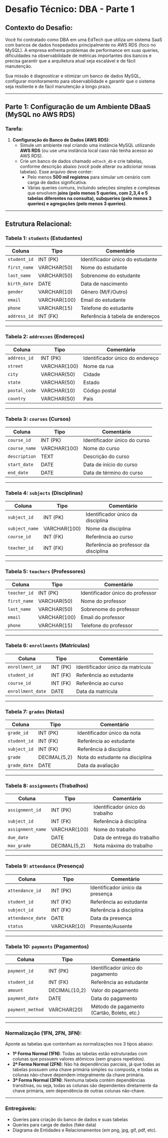 
# Desafio Técnico: DBA - Parte 1

## Contexto do Desafio:
Você foi contratado como DBA em uma EdTech que utiliza um sistema SaaS com bancos de dados hospedados principalmente no AWS RDS (foco no MySQL). A empresa enfrenta problemas de performance em suas queries, dificuldades na observabilidade de métricas importantes dos bancos e precisa garantir que a arquitetura atual seja escalável e de fácil manutenção.

Sua missão é diagnosticar e otimizar um banco de dados MySQL, configurar monitoramento para observabilidade e garantir que o sistema seja resiliente e de fácil manutenção a longo prazo.

---

## Parte 1: Configuração de um Ambiente DBaaS (MySQL no AWS RDS)

### Tarefa:
1. **Configuração do Banco de Dados (AWS RDS)**:
   - Simule um ambiente real criando uma instância MySQL utilizando **AWS RDS** (ou use uma instância local caso não tenha acesso ao AWS RDS).
   - Crie um banco de dados chamado `edtech_db` e crie tabelas, conforme descrição abaixo (você pode alterar ou adicionar novas tabelas). Esse arquivo deve conter:
     - Pelo menos **500 mil registros** para simular um cenário com carga de dados significativa.
     - Várias queries comuns, incluindo seleções simples e complexas que envolvem **joins (pelo menos 5 queries, com 2,3,4 e 5 tabelas diferentes na consulta), subqueries (pelo menos 3 queries) e agregações (pelo menos 3 queries)**.

---

## Estrutura Relacional:

### Tabela 1: `students` (Estudantes)
| Coluna          | Tipo         | Comentário                          |
|-----------------|--------------|-------------------------------------|
| `student_id`    | INT (PK)      | Identificador único do estudante    |
| `first_name`    | VARCHAR(50)   | Nome do estudante                   |
| `last_name`     | VARCHAR(50)   | Sobrenome do estudante              |
| `birth_date`    | DATE          | Data de nascimento                  |
| `gender`        | VARCHAR(10)   | Gênero (M/F/Outro)                  |
| `email`         | VARCHAR(100)  | Email do estudante                  |
| `phone`         | VARCHAR(15)   | Telefone do estudante               |
| `address_id`    | INT (FK)      | Referência à tabela de endereços    |

---

### Tabela 2: `addresses` (Endereços)
| Coluna           | Tipo         | Comentário                          |
|------------------|--------------|-------------------------------------|
| `address_id`     | INT (PK)      | Identificador único do endereço     |
| `street`         | VARCHAR(100)  | Nome da rua                         |
| `city`           | VARCHAR(50)   | Cidade                              |
| `state`          | VARCHAR(50)   | Estado                              |
| `postal_code`    | VARCHAR(10)   | Código postal                       |
| `country`        | VARCHAR(50)   | País                                |

---

### Tabela 3: `courses` (Cursos)
| Coluna          | Tipo         | Comentário                          |
|-----------------|--------------|-------------------------------------|
| `course_id`     | INT (PK)      | Identificador único do curso        |
| `course_name`   | VARCHAR(100)  | Nome do curso                       |
| `description`   | TEXT          | Descrição do curso                  |
| `start_date`    | DATE          | Data de início do curso             |
| `end_date`      | DATE          | Data de término do curso            |

---

### Tabela 4: `subjects` (Disciplinas)
| Coluna          | Tipo         | Comentário                          |
|-----------------|--------------|-------------------------------------|
| `subject_id`    | INT (PK)      | Identificador único da disciplina   |
| `subject_name`  | VARCHAR(100)  | Nome da disciplina                  |
| `course_id`     | INT (FK)      | Referência ao curso                 |
| `teacher_id`    | INT (FK)      | Referência ao professor da disciplina|

---

### Tabela 5: `teachers` (Professores)
| Coluna          | Tipo         | Comentário                          |
|-----------------|--------------|-------------------------------------|
| `teacher_id`    | INT (PK)      | Identificador único do professor    |
| `first_name`    | VARCHAR(50)   | Nome do professor                   |
| `last_name`     | VARCHAR(50)   | Sobrenome do professor              |
| `email`         | VARCHAR(100)  | Email do professor                  |
| `phone`         | VARCHAR(15)   | Telefone do professor               |

---

### Tabela 6: `enrollments` (Matrículas)
| Coluna          | Tipo         | Comentário                          |
|-----------------|--------------|-------------------------------------|
| `enrollment_id` | INT (PK)      | Identificador único da matrícula    |
| `student_id`    | INT (FK)      | Referência ao estudante             |
| `course_id`     | INT (FK)      | Referência ao curso                 |
| `enrollment_date`| DATE         | Data da matrícula                   |

---

### Tabela 7: `grades` (Notas)
| Coluna          | Tipo         | Comentário                          |
|-----------------|--------------|-------------------------------------|
| `grade_id`      | INT (PK)      | Identificador único da nota         |
| `student_id`    | INT (FK)      | Referência ao estudante             |
| `subject_id`    | INT (FK)      | Referência à disciplina             |
| `grade`         | DECIMAL(5,2)  | Nota do estudante na disciplina     |
| `grade_date`    | DATE          | Data da avaliação                   |

---

### Tabela 8: `assignments` (Trabalhos)
| Coluna          | Tipo         | Comentário                          |
|-----------------|--------------|-------------------------------------|
| `assignment_id` | INT (PK)      | Identificador único do trabalho     |
| `subject_id`    | INT (FK)      | Referência à disciplina             |
| `assignment_name`| VARCHAR(100) | Nome do trabalho                    |
| `due_date`      | DATE          | Data de entrega do trabalho         |
| `max_grade`     | DECIMAL(5,2)  | Nota máxima do trabalho             |

---

### Tabela 9: `attendance` (Presença)
| Coluna          | Tipo         | Comentário                          |
|-----------------|--------------|-------------------------------------|
| `attendance_id` | INT (PK)      | Identificador único da presença     |
| `student_id`    | INT (FK)      | Referência ao estudante             |
| `subject_id`    | INT (FK)      | Referência à disciplina             |
| `attendance_date`| DATE         | Data da presença                    |
| `status`        | VARCHAR(10)   | Presente/Ausente                    |

---

### Tabela 10: `payments` (Pagamentos)
| Coluna          | Tipo         | Comentário                          |
|-----------------|--------------|-------------------------------------|
| `payment_id`    | INT (PK)      | Identificador único do pagamento    |
| `student_id`    | INT (FK)      | Referência ao estudante             |
| `amount`        | DECIMAL(10,2) | Valor do pagamento                  |
| `payment_date`  | DATE          | Data do pagamento                   |
| `payment_method`| VARCHAR(20)   | Método de pagamento (Cartão, Boleto, etc.) |

---

### Normalização (1FN, 2FN, 3FN):

Aponte as tabelas que contenham as normalizações nos 3 tipos abaixo:

- **1ª Forma Normal (1FN)**: Todas as tabelas estão estruturadas com colunas que possuem valores atômicos (sem grupos repetidos).
- **2ª Forma Normal (2FN)**: Não há dependências parciais, já que todas as tabelas possuem uma chave primária simples ou composta, e todas as colunas não-chave dependem integralmente da chave primária.
- **3ª Forma Normal (3FN)**: Nenhuma tabela contém dependências transitivas, ou seja, todas as colunas são dependentes diretamente da chave primária, sem dependência de outras colunas não-chave.

--- 

### Entregáveis:

- Queries para criação do banco de dados e suas tabelas
- Queries para carga de dados (fake data)
- Diagrama de Entidades e Relacionamentos (em png, jpg, gif, pdf, etc).